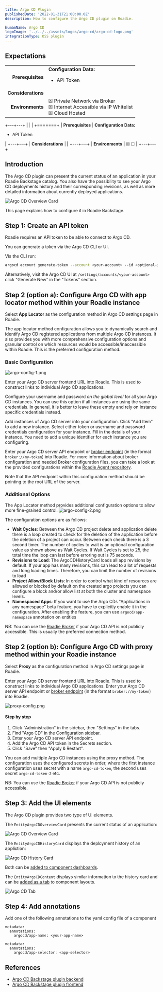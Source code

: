 ```yaml
---
title: Argo CD Plugin
publishedDate: '2022-01-31T21:00:00.0Z'
description: How to configure the Argo CD plugin on Roadie.

humanName: Argo CD
logoImage: '../../../assets/logos/argo-cd/argo-cd-logo.png'
integrationType: OSS plugin
---
```


## Expectations

| | |
|---: | --- |
| **Prerequisites** | **Configuration Data:** <ul><li>API Token</li></ul> |
| **Considerations** |  |
| **Environments** | ☒ Private Network via Broker<br /> ☒ Internet Accessible via IP Whitelist<br />☒ Cloud Hosted  |


+---+---+
|   |   |
+=======+
| **Prerequisites** | **Configuration Data:** <ul><li>API Token</li></ul> |
+---+---+
| **Considerations** |   |
+---+---+
| **Environments**  | ☒ ☐ |
+---+---+

## Introduction

The Argo CD plugin can present the current status of an application in your Roadie Backstage catalog. You also have the possibility to see your Argo CD deployments history and their corresponding revisions, as well as more detailed information about currently deployed applications.

![Argo CD Overview Card](./argo-overview.png)

This page explains how to configure it in Roadie Backstage.


## Step 1: Create an API token

Roadie requires an API token to be able to connect to Argo CD.

You can generate a token via the Argo CD CLI or UI. 

Via the CLI run:

```bash
argocd account generate-token --account <your-account> --id <optional-id>
```

Alternatively, visit the Argo CD UI at `/settings/accounts/<your-account>` click "Generate New" in the "Tokens" section.

## Step 2 (option a): Configure Argo CD with app locator method within your Roadie instance

Select **App Locator** as the configuration method in Argo CD settings page in Roadie.

The app locator method configuration allows you to dynamically search and identify Argo CD registered applications from multiple Argo CD instances. It also provides you with more comprehensive configuration options and granular control on which resources would be accessible/inaccessible within Roadie. This is the preferred configuration method. 


### Basic Configuration

![argo-config-1.png](argo-config-1.png)

Enter your Argo CD server frontend URL into Roadie. This is used to construct links to individual Argo CD applications.

Configure your username and password _on the global level_ for all your Argo CD instances. You can use this option if all instances are using the same credentials. In general, it is better to leave these empty and rely on instance specific credentials instead.

Add instances of Argo CD server into your configuration. Click "Add Item" to add a new instance. Select either token or username and password credentials configuration for your instance. Fill in the details of your instance. You need to add a unique identifier for each instance you are configuring.

Enter your Argo CD server API endpoint or [broker endpoint](/docs/integrations/broker/) (in the format `broker://my-token`) into Roadie. For more information about broker configuration and needed Broker configuration files, you can take a look at the provided configurations within the [Roadie Agent repository](https://github.com/RoadieHQ/roadie-agent/tree/main/dockerfiles/argocd).

Note that the API endpoint within this configuration method should be pointing to the root URL of the server. 



### Additional Options

The App Locator method provides additional configuration options to allow more fine-grained control. 
![argo-config-2.png](argo-config-2.png)

The configuration options are as follows:
* **Wait Cycles**: Between the Argo CD project delete and application delete there is a loop created to check for the deletion of the application before the deletion of a project can occur. Between each check there is a 3 second timer. The number of cycles to wait is an optional configuration value as shown above as Wait Cycles. If Wait Cycles is set to 25, the total time the loop can last before erroring out is 75 seconds.
* **Revisions to Load**: The ArgoCDHistoryCard loads all app revisions by default. If your app has many revisions, this can lead to a lot of requests and long loading times. Therefore, you can limit the number of revisions to load
* **Project Allow/Block Lists**: In order to control what kind of resources are allowed or blocked by default on the created argo projects you can configure a block and/or allow list at both the cluster and namespace levels. 
* **Namespaced Apps**: If you want to use the Argo CDs "Applications in any namespace" beta feature, you have to explicitly enable it in the configuration. After enabling the feature, you can use `argocd/app-namespace` annotation on entities

NB: You can use the [Roadie Broker](/docs/integrations/broker/) if your Argo CD API is not publicly accessible. This is usually the preferred connection method.


## Step 2 (option b): Configure Argo CD with proxy method within your Roadie instance

Select **Proxy** as the configuration method in Argo CD settings page in Roadie.

Enter your Argo CD server frontend URL into Roadie. This is used to construct links to individual Argo CD applications.
Enter your Argo CD server API endpoint or [broker endpoint](/docs/integrations/broker/) (in the format `broker://my-token`) into Roadie.

![proxy-config.png](proxy-config.png)


#### Step by step

1. Click "Administration" in the sidebar, then "Settings" in the tabs.
2. Find "Argo CD" in the Configuration sidebar.
3. Enter your Argo CD server API endpoint.
4. Add the Argo CD API token in the Secrets section.
5. Click "Save" then "Apply & Restart". 

You can add multiple Argo CD instances using the proxy method. The configuration uses the configured secrets in order, where the first instance configuration uses secret with a name `argo-cd-token`, the second uses secret `argo-cd-token-2` etc.


NB: You can use the [Roadie Broker](/docs/integrations/broker/) if your Argo CD API is not publicly accessible. 


## Step 3: Add the UI elements

The Argo CD plugin provides two type of UI elements. 

The `EntityArgoCDOverviewCard` presents the current status of an application: 

![Argo CD Overview Card](./argo-overview.png)

The `EntityArgoCDHistoryCard` displays the deployment history of an appliction:

![Argo CD History Card](./argo-history.png)

Both can be [added to component dashboards](/docs/getting-started/updating-the-ui/#updating-dashboards).

The `EntityArgoCDContent` displays similar information to the history card and can be [added as a tab](/docs/getting-started/updating-the-ui#updating-tabs) to component layouts.

![Argo CD Tab](./argo-tab.png)

## Step 4: Add annotations
Add one of the following annotations to the yaml config file of a component

```
metadata:
  annotations:
    argocd/app-name: <your-app-name>
```

```
metadata:
  annotations:
    argocd/app-selector: <app-selector>
```

## References

- [Argo CD Backstage plugin backend](https://github.com/RoadieHQ/roadie-backstage-plugins/tree/main/plugins/backend/backstage-plugin-argo-cd-backend)
- [Argo CD Backstage plugin frontend](https://github.com/RoadieHQ/roadie-backstage-plugins/tree/main/plugins/frontend/backstage-plugin-argo-cd)
